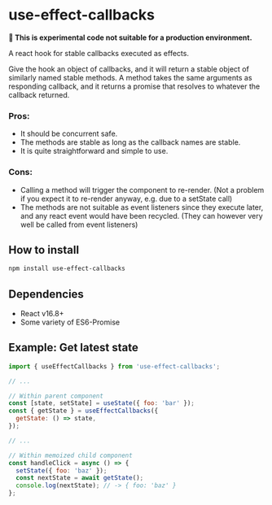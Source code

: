 # use-effect-callbacks

**🚨 This is experimental code not suitable for a production environment.**

A react hook for stable callbacks executed as effects.

Give the hook an object of callbacks, and it will return a stable object of similarly named stable methods. A method takes the same arguments as responding callback, and it returns a promise that resolves to whatever the callback returned.

### Pros:
- It should be concurrent safe.
- The methods are stable as long as the callback names are stable.
- It is quite straightforward and simple to use.

### Cons:
- Calling a method will trigger the component to re-render. (Not a problem if you expect it to re-render anyway, e.g. due to a setState call)
- The methods are not suitable as event listeners since they execute later, and any react event would have been recycled. (They can however very well be called from event listeners)

## How to install

```bash
npm install use-effect-callbacks
```

## Dependencies

- React v16.8+
- Some variety of ES6-Promise

## Example: Get latest state

```js
import { useEffectCallbacks } from 'use-effect-callbacks';

// ...

// Within parent component
const [state, setState] = useState({ foo: 'bar' });
const { getState } = useEffectCallbacks({
  getState: () => state,
});

// ...

// Within memoized child component
const handleClick = async () => {
  setState({ foo: 'baz' });
  const nextState = await getState();
  console.log(nextState); // -> { foo: 'baz' }
};
```
